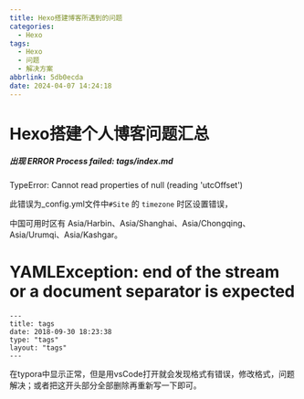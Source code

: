 ```yaml
---
title: Hexo搭建博客所遇到的问题
categories:
  - Hexo
tags:
  - Hexo
  - 问题
  - 解决方案
abbrlink: 5db0ecda
date: 2024-04-07 14:24:18
---
```


# Hexo搭建个人博客问题汇总



##### 出现 ERROR Process failed: tags/index.md

TypeError: Cannot read properties of null (reading 'utcOffset')

此错误为_config.yml文件中`#Site` 的 `timezone` 时区设置错误，

中国可用时区有 Asia/Harbin、Asia/Shanghai、Asia/Chongqing、Asia/Urumqi、Asia/Kashgar。

# YAMLException: end of the stream or a document separator is expected 

```text
---
title: tags
date: 2018-09-30 18:23:38
type: "tags"
layout: "tags"
---
```

在typora中显示正常，但是用vsCode打开就会发现格式有错误，修改格式，问题解决；或者把这开头部分全部删除再重新写一下即可。
